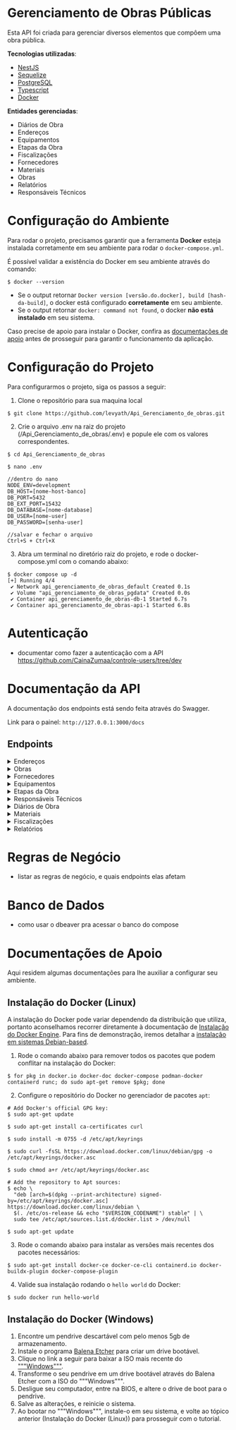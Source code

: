 # Gerenciamento de Obras Públicas

Esta API foi criada para gerenciar diversos elementos que compôem uma obra pública.

**Tecnologias utilizadas**:
- [NestJS](https://github.com/nestjs/nest)
- [Sequelize](https://github.com/sequelize/sequelize)
- [PostgreSQL](https://www.postgresql.org/)
- [Typescript](https://www.typescriptlang.org/)
- [Docker](https://www.docker.com/)

**Entidades gerenciadas**:
- Diários de Obra
- Endereços
- Equipamentos
- Etapas da Obra
- Fiscalizações
- Fornecedores
- Materiais
- Obras
- Relatórios
- Responsáveis Técnicos

# Configuração do Ambiente

Para rodar o projeto, precisamos garantir que a ferramenta **Docker** esteja instalada corretamente em seu ambiente para rodar o `docker-compose.yml`.

É possível validar a existência do Docker em seu ambiente através do comando:
```
$ docker --version
```

- Se o output retornar `Docker version [versão.do.docker], build [hash-da-build]`, o docker está configurado **corretamente** em seu ambiente.
- Se o output retornar `docker: command not found`, o docker **não está instalado** em seu sistema.

Caso precise de apoio para instalar o Docker, confira as [documentações de apoio](#documentações-de-apoio) antes de prosseguir para garantir o funcionamento da aplicação.

# Configuração do Projeto

Para configurarmos o projeto, siga os passos a seguir:

1. Clone o repositório para sua maquina local
```
$ git clone https://github.com/levyath/Api_Gerenciamento_de_obras.git
```
2. Crie o arquivo .env na raiz do projeto (/Api_Gerenciamento_de_obras/.env) e popule ele com os valores correspondentes.
```
$ cd Api_Gerenciamento_de_obras

$ nano .env

//dentro do nano
NODE_ENV=development
DB_HOST=[nome-host-banco]
DB_PORT=5432
DB_EXT_PORT=15432
DB_DATABASE=[nome-database]
DB_USER=[nome-user]
DB_PASSWORD=[senha-user]

//salvar e fechar o arquivo
Ctrl+S + Ctrl+X
```
3. Abra um terminal no diretório raiz do projeto, e rode o docker-compose.yml com o comando abaixo:
```
$ docker compose up -d
[+] Running 4/4
 ✔ Network api_gerenciamento_de_obras_default Created 0.1s 
 ✔ Volume "api_gerenciamento_de_obras_pgdata" Created 0.0s 
 ✔ Container api_gerenciamento_de_obras-db-1 Started 6.7s 
 ✔ Container api_gerenciamento_de_obras-api-1 Started 6.8s
```

# Autenticação

- documentar como fazer a autenticação com a API https://github.com/CainaZumaa/controle-users/tree/dev

# Documentação da API

A documentação dos endpoints está sendo feita através do Swagger.

Link para o painel: `http://127.0.0.1:3000/docs`

## Endpoints

<details>
  <summary>Endereços</summary>
  <table>
    <thead>
      <tr>
        <td align="center">Método</td>
        <td align="center">Endpoint</td>
        <td align="center">Descrição</td>
      </tr>
    </thead>
    <tbody>
      <tr>
        <td align="center">GET</td>
        <td align="center">/api/enderecos</td>
        <td align="center">Listar todos os endereços cadastrados</td>
      </tr>
      <tr>
        <td align="center">POST</td>
        <td align="center">/api/obras/{id}/endereco</td>
        <td align="center">Criar um novo endereço para uma obra</td>
      </tr>
      <tr>
        <td align="center">GET</td>
        <td align="center">/api/obras/{id}/endereco</td>
        <td align="center">Buscar o endereço de uma obra</td>
      </tr>
      <tr>
        <td align="center">PUT</td>
        <td align="center">/api/obras/{id}/endereco</td>
        <td align="center">Atualizar o endereço de uma obra</td>
      </tr>
      </tbody>
  </table>
</details>

<details>
  <summary>Obras</summary>
  <table>
    <thead>
      <tr>
        <td align="center">Método</td>
        <td align="center">Endpoint</td>
        <td align="center">Descrição</td>
      </tr>
    </thead>
    <tbody>
      <tr>
        <td align="center">GET</td>
        <td align="center">/api/obras</td>
        <td align="center">Listar todas as obras</td>
      </tr>
      <tr>
        <td align="center">POST</td>
        <td align="center">/api/obras</td>
        <td align="center">Criar uma nova obra</td>
      </tr>
      <tr>
        <td align="center">GET</td>
        <td align="center">/api/obras/{id}</td>
        <td align="center">Buscar uma obra por ID</td>
      </tr>
      <tr>
        <td align="center">PUT</td>
        <td align="center">/api/obras/{id}</td>
        <td align="center">Atualizar uma obra existente</td>
      </tr>
      <tr>
        <td align="center">DELETE</td>
        <td align="center">/api/obras/{id}</td>
        <td align="center">Remover uma obra por ID</td>
      </tr>
    </tbody>
  </table>
</details>

<details>
  <summary>Fornecedores</summary>
  <table>
    <thead>
      <tr>
        <td align="center">Método</td>
        <td align="center">Endpoint</td>
        <td align="center">Descrição</td>
      </tr>
    </thead>
    <tbody>
      <tr>
        <td align="center">GET</td>
        <td align="center">/api/fornecedores</td>
        <td align="center">Listar todos os fornecedores</td>
      </tr>
      <tr>
        <td align="center">POST</td>
        <td align="center">/api/fornecedores</td>
        <td align="center">Criar um novo fornecedor</td>
      </tr>
      <tr>
        <td align="center">GET</td>
        <td align="center">/api/fornecedores/{id}</td>
        <td align="center">Buscar fornecedor por ID</td>
      </tr>
      <tr>
        <td align="center">PUT</td>
        <td align="center">/api/fornecedores/{id}</td>
        <td align="center">Atualizar fornecedor existente</td>
      </tr>
      <tr>
        <td align="center">PATCH</td>
        <td align="center">/api/fornecedores/{id}</td>
        <td align="center">Atualizar parcialmente o campo ativo do fornecedor</td>
      </tr>
      <tr>
        <td align="center">DELETE</td>
        <td align="center">/api/fornecedores/{id}</td>
        <td align="center">Remover fornecedor por ID</td>
      </tr>
      <tr>
        <td align="center">GET</td>
        <td align="center">/api/obras/{id}/fornecedores</td>
        <td align="center">Listar fornecedores vinculados a uma obra pelo ID</td>
      </tr>
    </tbody>
  </table>
</details>

<details>
  <summary>Equipamentos</summary>
  <table>
    <thead>
      <tr>
        <td align="center">Método</td>
        <td align="center">Endpoint</td>
        <td align="center">Descrição</td>
      </tr>
    </thead>
    <tbody>
      <tr>
        <td align="center">GET</td>
        <td align="center">/api/equipamentos</td>
        <td align="center">Listar todos os equipamentos</td>
      </tr>
      <tr>
        <td align="center">POST</td>
        <td align="center">/api/equipamentos</td>
        <td align="center">Criar um novo equipamento</td>
      </tr>
      <tr>
        <td align="center">GET</td>
        <td align="center">/api/equipamentos/{id}</td>
        <td align="center">Buscar equipamento por ID</td>
      </tr>
      <tr>
        <td align="center">PUT</td>
        <td align="center">/api/equipamentos/{id}</td>
        <td align="center">Atualizar um equipamento existente</td>
      </tr>
      <tr>
        <td align="center">PATCH</td>
        <td align="center">/api/equipamentos/{id}</td>
        <td align="center">Atualizar as obras associadas a um equipamento</td>
      </tr>
      <tr>
        <td align="center">DELETE</td>
        <td align="center">/api/equipamentos/{id}</td>
        <td align="center">Remover equipamento por ID</td>
      </tr>
      <tr>
        <td align="center">GET</td>
        <td align="center">/api/obras/{id}/equipamentos</td>
        <td align="center">Listar equipamentos de uma obra pelo ID da obra</td>
      </tr>
    </tbody>
  </table>
</details>

<details>
  <summary>Etapas da Obra</summary>
  <table>
    <thead>
      <tr>
        <td align="center">Método</td>
        <td align="center">Endpoint</td>
        <td align="center">Descrição</td>
      </tr>
    </thead>
    <tbody>
      <tr>
        <td align="center">POST</td>
        <td align="center">/api/obras/{idObra}/etapas</td>
        <td align="center">Criar uma nova etapa para uma obra</td>
      </tr>
      <tr>
        <td align="center">GET</td>
        <td align="center">/api/obras/{idObra}/etapas</td>
        <td align="center">Listar todas as etapas de uma obra</td>
      </tr>
      <tr>
        <td align="center">GET</td>
        <td align="center">/api/obras/{idObra}/etapas/{etapaId}</td>
        <td align="center">Buscar uma etapa específica de uma obra por ID</td>
      </tr>
      <tr>
        <td align="center">PUT</td>
        <td align="center">/api/obras/{idObra}/etapas/{etapaId}</td>
        <td align="center">Atualizar uma etapa existente de uma obra</td>
      </tr>
      <tr>
        <td align="center">DELETE</td>
        <td align="center">/api/obras/{idObra}/etapas/{etapaId}</td>
        <td align="center">Remover uma etapa de uma obra por ID</td>
      </tr>
    </tbody>
  </table>
</details>

<details>
  <summary>Responsáveis Técnicos</summary>
  <table>
    <thead>
      <tr>
        <td align="center">Método</td>
        <td align="center">Endpoint</td>
        <td align="center">Descrição</td>
      </tr>
    </thead>
    <tbody>
      <tr>
        <td align="center">GET</td>
        <td align="center">/api/responsaveis-tecnicos</td>
        <td align="center">Listar todos os responsáveis técnicos</td>
      </tr>
      <tr>
        <td align="center">POST</td>
        <td align="center">/api/responsaveis-tecnicos</td>
        <td align="center">Criar um novo responsável técnico</td>
      </tr>
      <tr>
        <td align="center">GET</td>
        <td align="center">/api/responsaveis-tecnicos/{id}</td>
        <td align="center">Buscar um responsável técnico por ID</td>
      </tr>
      <tr>
        <td align="center">PUT</td>
        <td align="center">/api/responsaveis-tecnicos/{id}</td>
        <td align="center">Atualizar um responsável técnico existente</td>
      </tr>
      <tr>
        <td align="center">DELETE</td>
        <td align="center">/api/responsaveis-tecnicos/{id}</td>
        <td align="center">Remover um responsável técnico</td>
      </tr>
      <tr>
        <td align="center">POST</td>
        <td align="center">/api/responsaveis-tecnicos/{id}/obras</td>
        <td align="center">Adicionar vínculos de obras ao responsável técnico</td>
      </tr>
      <tr>
        <td align="center">GET</td>
        <td align="center">/api/responsaveis-tecnicos/{id}/obras</td>
        <td align="center">Listar todos os vínculos de obras de um responsável técnico</td>
      </tr>
      <tr>
        <td align="center">PUT</td>
        <td align="center">/api/responsaveis-tecnicos/{id}/obras/{obraId}</td>
        <td align="center">Atualizar vínculo específico entre responsável técnico e obra</td>
      </tr>
      <tr>
        <td align="center">GET</td>
        <td align="center">/api/responsaveis-tecnicos/{id}/obras/{obraId}</td>
        <td align="center">Buscar vínculo específico entre responsável técnico e obra</td>
      </tr>
      <tr>
        <td align="center">DELETE</td>
        <td align="center">/api/responsaveis-tecnicos/{id}/obras/{obraId}</td>
        <td align="center">Remover vínculo entre responsável técnico e obra</td>
      </tr>
    </tbody>
  </table>
</details>

<details>
  <summary>Diários de Obra</summary>
  <table>
    <thead>
      <tr>
        <td align="center">Método</td>
        <td align="center">Endpoint</td>
        <td align="center">Descrição</td>
      </tr>
    </thead>
    <tbody>
      <tr>
        <td align="center">POST</td>
        <td align="center">/api/obras/{idObra}/diarios</td>
        <td align="center">Criar novo diário de obra</td>
      </tr>
      <tr>
        <td align="center">GET</td>
        <td align="center">/api/obras/{idObra}/diarios</td>
        <td align="center">Listar diários de obra</td>
      </tr>
      <tr>
        <td align="center">GET</td>
        <td align="center">/api/obras/{idObra}/diarios/{diarioId}</td>
        <td align="center">Obter diário específico</td>
      </tr>
      <tr>
        <td align="center">PUT</td>
        <td align="center">/api/obras/{idObra}/diarios/{diarioId}</td>
        <td align="center">Atualizar diário de obra</td>
      </tr>
      <tr>
        <td align="center">DELETE</td>
        <td align="center">/api/obras/{idObra}/diarios/{diarioId}</td>
        <td align="center">Remover diário de obra</td>
      </tr>
    </tbody>
  </table>
</details>

<details>
  <summary>Materiais</summary>
  <table>
    <thead>
      <tr>
        <td align="center">Método</td>
        <td align="center">Endpoint</td>
        <td align="center">Descrição</td>
      </tr>
    </thead>
    <tbody>
      <tr>
        <td align="center">POST</td>
        <td align="center">/api/materiais</td>
        <td align="center">Criar um novo material</td>
      </tr>
      <tr>
        <td align="center">GET</td>
        <td align="center">/api/materiais</td>
        <td align="center">Listar todos os materiais</td>
      </tr>
      <tr>
        <td align="center">GET</td>
        <td align="center">/api/materiais/{id}</td>
        <td align="center">Obter um material por ID</td>
      </tr>
      <tr>
        <td align="center">PUT</td>
        <td align="center">/api/materiais/{id}</td>
        <td align="center">Atualizar um material existente</td>
      </tr>
      <tr>
        <td align="center">DELETE</td>
        <td align="center">/api/materiais/{id}</td>
        <td align="center">Remover um material</td>
      </tr>
    </tbody>
  </table>
</details>

<details>
  <summary>Fiscalizações</summary>
  <table>
    <thead>
      <tr>
        <td align="center">Método</td>
        <td align="center">Endpoint</td>
        <td align="center">Descrição</td>
      </tr>
    </thead>
    <tbody>
      <tr>
        <td align="center">GET</td>
        <td align="center">/api/fiscalizacoes</td>
        <td align="center">Listar todas as fiscalizações</td>
      </tr>
      <tr>
        <td align="center">GET</td>
        <td align="center">/api/fiscalizacoes/recentes</td>
        <td align="center">Listar as 10 fiscalizações mais recentes</td>
      </tr>
      <tr>
        <td align="center">GET</td>
        <td align="center">/api/fiscalizacoes/{id}</td>
        <td align="center">Buscar uma fiscalização pelo ID</td>
      </tr>
      <tr>
        <td align="center">PUT</td>
        <td align="center">/api/fiscalizacoes/{id}</td>
        <td align="center">Atualizar por completo uma fiscalização pelo ID</td>
      </tr>
      <tr>
        <td align="center">PATCH</td>
        <td align="center">/api/fiscalizacoes/{id}</td>
        <td align="center">Atualizar o status de uma fiscalização pelo ID</td>
      </tr>
      <tr>
        <td align="center">DELETE</td>
        <td align="center">/api/fiscalizacoes/{id}</td>
        <td align="center">Excluir uma fiscalização</td>
      </tr>
      <tr>
        <td align="center">GET</td>
        <td align="center">/api/fiscalizacoes/status/{status}</td>
        <td align="center">Buscar fiscalizações por status</td>
      </tr>
      <tr>
        <td align="center">GET</td>
        <td align="center">/api/fiscalizacoes/{id}/detalhes</td>
        <td align="center">Buscar uma fiscalização, e suas relações com obras, responsável técnico, e relatórios</td>
      </tr>
      <tr>
        <td align="center">GET</td>
        <td align="center">/api/fiscalizacoes/obras/{id}/fiscalizacoes</td>
        <td align="center">Buscar todas as fiscalizações associadas a uma obra</td>
      </tr>
      <tr>
        <td align="center">DELETE</td>
        <td align="center">/api/fiscalizacoes/obras/{id}/fiscalizacoes</td>
        <td align="center">Excluir todas as fiscalizações associadas a uma obra</td>
      </tr>
      <tr>
        <td align="center">POST</td>
        <td align="center">/api/fiscalizacoes/obras/fiscalizacao</td>
        <td align="center">Criar uma fiscalização para uma obra</td>
      </tr>
    </tbody>
  </table>
</details>

<details>
  <summary>Relatórios</summary>
  <table>
    <thead>
      <tr>
        <td align="center">Método</td>
        <td align="center">Endpoint</td>
        <td align="center">Descrição</td>
      </tr>
    </thead>
    <tbody>
      <tr>
        <td align="center">GET</td>
        <td align="center">/api/relatorios</td>
        <td align="center">Listar todos os relatórios</td>
      </tr>
      <tr>
        <td align="center">GET</td>
        <td align="center">/api/relatorios/{id}</td>
        <td align="center">Buscar um relatório específico pelo ID</td>
      </tr>
      <tr>
        <td align="center">PUT</td>
        <td align="center">/api/relatorios/{id}</td>
        <td align="center">Atualizar um relatório pelo ID</td>
      </tr>
      <tr>
        <td align="center">DELETE</td>
        <td align="center">/api/relatorios/{id}</td>
        <td align="center">Excluir um relatório pelo ID</td>
      </tr>
      <tr>
        <td align="center">GET</td>
        <td align="center">/api/relatorios/fiscalizacoes/{id}</td>
        <td align="center">Listar os relatórios de uma fiscalização específica</td>
      </tr>
      <tr>
        <td align="center">POST</td>
        <td align="center">/api/relatorios/fiscalizacoes/{id}</td>
        <td align="center">Criar um novo relatório para uma fiscalização</td>
      </tr>
      <tr>
        <td align="center">DELETE</td>
        <td align="center">/api/relatorios/fiscalizacoes/{id}</td>
        <td align="center">Excluir todos os relatórios de uma fiscalização</td>
      </tr>
    </tbody>
  </table>
</details>

# Regras de Negócio

- listar as regras de negócio, e quais endpoints elas afetam

# Banco de Dados

- como usar o dbeaver pra acessar o banco do compose

# Documentações de Apoio

Aqui residem algumas documentações para lhe auxiliar a configurar seu ambiente.

## Instalação do Docker (Linux)

A instalação do Docker pode variar dependendo da distribuição que utiliza, portanto aconselhamos recorrer diretamente à documentação de [Instalação do Docker Engine](https://docs.docker.com/engine/install/). Para fins de demonstração, iremos detalhar a [instalação em sistemas Debian-based](docs.docker.com/engine/install/debian/).

1. Rode o comando abaixo para remover todos os pacotes que podem conflitar na instalação do Docker:
```
$ for pkg in docker.io docker-doc docker-compose podman-docker containerd runc; do sudo apt-get remove $pkg; done
```
2. Configure o repositório do Docker no gerenciador de pacotes `apt`:
```
# Add Docker's official GPG key:
$ sudo apt-get update

$ sudo apt-get install ca-certificates curl

$ sudo install -m 0755 -d /etc/apt/keyrings

$ sudo curl -fsSL https://download.docker.com/linux/debian/gpg -o /etc/apt/keyrings/docker.asc

$ sudo chmod a+r /etc/apt/keyrings/docker.asc

# Add the repository to Apt sources:
$ echo \
  "deb [arch=$(dpkg --print-architecture) signed-by=/etc/apt/keyrings/docker.asc] https://download.docker.com/linux/debian \
  $(. /etc/os-release && echo "$VERSION_CODENAME") stable" | \
  sudo tee /etc/apt/sources.list.d/docker.list > /dev/null

$ sudo apt-get update
```
3. Rode o comando abaixo para instalar as versões mais recentes dos pacotes necessários:
```
$ sudo apt-get install docker-ce docker-ce-cli containerd.io docker-buildx-plugin docker-compose-plugin
```
4. Valide sua instalação rodando o `hello world` do Docker:
```
$ sudo docker run hello-world
```

## Instalação do Docker (Windows)

1. Encontre um pendrive descartável com pelo menos 5gb de armazenamento.
2. Instale o programa [Balena Etcher](https://etcher.balena.io/) para criar um drive bootável.
3. Clique no link a seguir para baixar a ISO mais recente do ["""Windows"""](https://mint.c3sl.ufpr.br/stable/22.1/linuxmint-22.1-cinnamon-64bit.iso).
4. Transforme o seu pendrive em um drive bootável através do Balena Etcher com a ISO do """Windows""".
5. Desligue seu computador, entre na BIOS, e altere o drive de boot para o pendrive.
6. Salve as alterações, e reinicie o sistema.
7. Ao bootar no """Windows""", instale-o em seu sistema, e volte ao tópico anterior (Instalação do Docker (Linux)) para prosseguir com o tutorial.